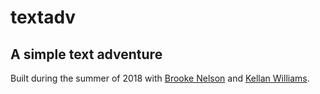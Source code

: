 # textadv
## A simple text adventure

Built during the summer of 2018 with [Brooke Nelson](https://github.com/CoderFoxy) and [Kellan Williams](https://github.com/kelpint).
